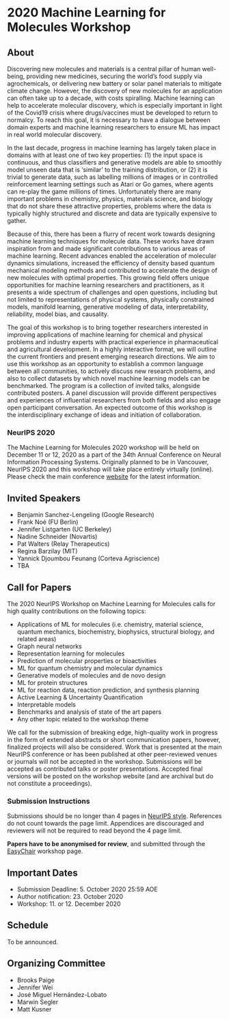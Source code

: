 # 2020 Machine Learning for Molecules Workshop

## About

Discovering new molecules and materials is a central pillar of human well-being, providing new medicines, securing the world’s food supply via agrochemicals, or delivering new battery or solar panel materials to mitigate climate change. However, the discovery of new molecules for an application can often take up to a decade, with costs spiralling. Machine learning can help to accelerate molecular discovery, which is especially important in light of the Covid19 crisis where drugs/vaccines must be developed to return to normalcy. To reach this goal, it is necessary to have a dialogue between domain experts and machine learning researchers to ensure ML has impact in real world molecular discovery.

In the last decade, progress in machine learning has largely taken place in domains with at least one of two key properties: (1) the input space is continuous, and thus classifiers and generative models are able to smoothly model unseen data that is ‘similar’ to the training distribution, or (2) it is trivial to generate data, such as labelling millions of images or in controlled reinforcement learning settings such as Atari or Go games, where agents can re-play the game millions of times. Unfortunately there are many important problems in chemistry, physics, materials science, and biology that do not share these attractive properties, problems where the data is typically highly structured and discrete and data are typically expensive to gather. 

Because of this, there has been a flurry of recent work towards designing machine learning techniques for molecule data. These works have drawn inspiration from and made significant contributions to various areas of machine learning. Recent advances enabled the acceleration of molecular dynamics simulations, increased the efficiency of density based quantum mechanical modeling methods and contributed to accelerate the design of new molecules with optimal properties. This growing field offers unique opportunities for machine learning researchers and practitioners, as it presents a wide spectrum of challenges and open questions, including but not limited to representations of physical systems, physically constrained models, manifold learning, generative modeling of data, interpretability, reliability, model bias, and causality.

The goal of this workshop is to bring together researchers interested in improving applications of  machine learning for chemical and physical problems and industry experts with practical experience in pharmaceutical and agricultural development. In a highly interactive format, we will outline the current frontiers and present emerging research directions. We aim to use this workshop as an opportunity to establish a common language between all communities, to actively discuss new research problems, and also to collect datasets by which novel machine learning models can be benchmarked. The program is a collection of invited talks, alongside contributed posters. A panel discussion will provide different perspectives and experiences of influential researchers from both fields and also engage open participant conversation. An expected outcome of this workshop is the interdisciplinary exchange of ideas and initiation of collaboration.
### NeurIPS 2020
The Machine Learning for Molecules 2020 workshop will be held on December 11 or 12, 2020 as a part of the 34th Annual Conference on Neural Information Processing Systems. Originally planned to be in Vancouver, NeurIPS 2020 and this workshop will take place entirely virtually (online). Please check the main conference [website](https://neurips.cc) for the latest information.

## Invited Speakers

- Benjamin Sanchez-Lengeling (Google Research)
- Frank Noé (FU Berlin)
- Jennifer Listgarten (UC Berkeley)
- Nadine Schneider (Novartis)
- Pat Walters (Relay Therapeutics)
- Regina Barzilay (MIT)
- Yannick Djoumbou Feunang (Corteva Agriscience)
- TBA

## Call for Papers

The 2020 NeurIPS Workshop on Machine Learning for Molecules calls for high quality contributions on the following topics:

- Applications of ML for molecules (i.e. chemistry, material science, quantum mechanics, biochemistry, biophysics, structural biology,  and related areas)
- Graph neural networks
- Representation learning for molecules
- Prediction of molecular properties or bioactivities
- ML for quantum chemistry and molecular dynamics
- Generative models of molecules and de novo design
- ML for protein structures 
- ML for reaction data, reaction prediction, and synthesis planning
- Active Learning & Uncertainty Quantification
- Interpretable models
- Benchmarks and analysis of state of the art papers
- Any other topic related to the workshop theme

We call for the submission of breaking edge, high-quality work in progress in the form of extended abstracts or short communication papers, however, finalized projects will also be considered. 
Work that is presented at the main NeurIPS conference or has been published at other peer-reviewed venues or journals will not be accepted in the workshop. Submissions will be accepted as contributed talks or poster presentations. Accepted final versions will be posted on the workshop website (and are archival but do not constitute a proceedings).


### Submission Instructions
Submissions should be no longer than 4 pages in [NeurIPS style](https://neurips.cc/Conferences/2020/PaperInformation/StyleFiles). References do not count towards the page limit. Appendices are discouraged and reviewers will not be required to read beyond the 4 page limit. 

**Papers have to be anonymised for review**, and submitted through the [EasyChair](https://easychair.org/conferences/?conf=ml4molecules2020) workshop page.


## Important Dates
- Submission Deadline: 5. October 2020 25:59 AOE
- Author notification: 23. October 2020
- Workshop: 11. or 12. December 2020

## Schedule
To be announced.

## Organizing Committee

- Brooks Paige
- Jennifer Wei
- José Miguel Hernández-Lobato
- Marwin Segler
- Matt Kusner

